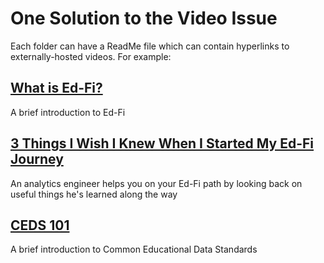 # One Solution to the Video Issue

Each folder can have a ReadMe file which can contain hyperlinks to externally-hosted videos. For example: 

## [What is Ed-Fi?](https://www.youtube.com/watch?v=cbSF76Zx5Sk)
A brief introduction to Ed-Fi

## [3 Things I Wish I Knew When I Started My Ed-Fi Journey](https://www.youtube.com/watch?v=9jMFwaMnV9U)
An analytics engineer helps you on your Ed-Fi path by looking back on useful things he's learned along the way 

## [CEDS 101](https://www.youtube.com/watch?v=i__B6nVSkFs)
A brief introduction to Common Educational Data Standards
